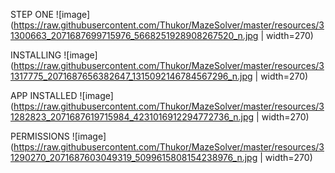 
STEP ONE
![image](https://raw.githubusercontent.com/Thukor/MazeSolver/master/resources/31300663_2071687699715976_5668251928908267520_n.jpg | width=270)

INSTALLING
![image](https://raw.githubusercontent.com/Thukor/MazeSolver/master/resources/31317775_2071687656382647_1315092146784567296_n.jpg | width=270)



APP INSTALLED
![image](https://raw.githubusercontent.com/Thukor/MazeSolver/master/resources/31282823_2071687619715984_4231016912294772736_n.jpg | width=270)

PERMISSIONS
![image](https://raw.githubusercontent.com/Thukor/MazeSolver/master/resources/31290270_2071687603049319_5099615808154238976_n.jpg | width=270)
